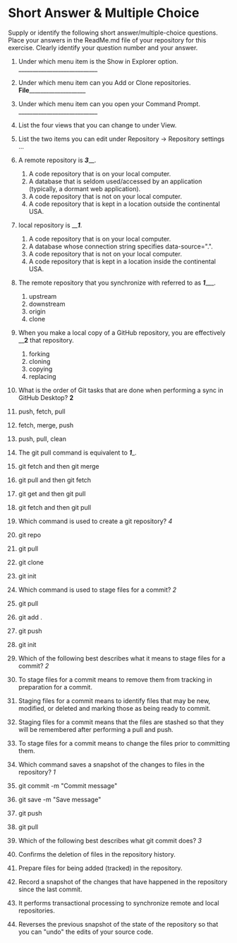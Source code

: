 # Short Answer & Multiple Choice
Supply or identify the following short answer/multiple-choice questions. Place your answers in the ReadMe.md file of your repository for this exercise. Clearly identify your question number and your answer.

1. Under which menu item is the Show in Explorer option. ____________________________
2. Under which menu item can you Add or Clone repositories. ____File________________________
3. Under which menu item can you open your Command Prompt. ____________________________
4. List the four views that you can change to under View.

5. List the two items you can edit under Repository → Repository settings ...
6. A remote repository is ___3_____.
   1. A code repository that is on your local computer.
   2. A database that is seldom used/accessed by an application (typically, a dormant web application).
   3. A code repository that is not on your local computer.
   4. A code repository that is kept in a location outside the continental USA.
7. local repository is _____1___.
   1. A code repository that is on your local computer.
   2. A database whose connection string specifies data-source=".".
   3. A code repository that is not on your local computer.
   4. A code repository that is kept in a location inside the continental USA.
8. The remote repository that you synchronize with referred to as ___1______.
   1. upstream
   2. downstream
   3. origin
   4. clone
9. When you make a local copy of a GitHub repository, you are effectively ____2__ that repository.
   1. forking
   2. cloning
   3. copying
   4. replacing
10. What is the order of Git tasks that are done when performing a sync in GitHub Desktop? __2__
   1. push, fetch, pull
   2. fetch, merge, push
   3. push, pull, clean
11. The git pull command is equivalent to ___1____.
   1. git fetch and then git merge
   2. git pull and then git fetch
   3. git get and then git pull
   4. git fetch and then git pull
12. Which command is used to create a git repository? _4_
   1. git repo
   2. git pull
   3. git clone
   4. git init
13. Which command is used to stage files for a commit? _2_
   1. git pull
   2. git add .
   3. git push
   4. git init
14. Which of the following best describes what it means to stage files for a commit? _2_
   1. To stage files for a commit means to remove them from tracking in preparation for a commit.
   2. Staging files for a commit means to identify files that may be new, modified, or deleted and marking those as being ready to commit.
   3. Staging files for a commit means that the files are stashed so that they will be remembered after performing a pull and push.
   4. To stage files for a commit means to change the files prior to committing them.
15. Which command saves a snapshot of the changes to files in the repository? _1_
   1. git commit -m "Commit message"
   2. git save -m "Save message"
   3. git push
   4. git pull
16. Which of the following best describes what git commit does? _3_
   1. Confirms the deletion of files in the repository history.
   2. Prepare files for being added (tracked) in the repository.
   3. Record a snapshot of the changes that have happened in the repository since the last commit.
   4. It performs transactional processing to synchronize remote and local repositories.
   5. Reverses the previous snapshot of the state of the repository so that you can "undo" the edits of your source code.
